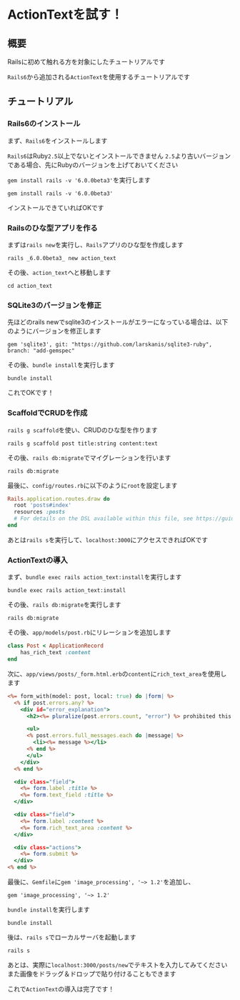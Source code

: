 # ActionTextを試す！
## 概要

Railsに初めて触れる方を対象にしたチュートリアルです

`Rails6`から追加される`ActionText`を使用するチュートリアルです

## チュートリアル
### Rails6のインストール

まず、`Rails6`をインストールします

`Rails6`はRuby`2.5`以上でないとインストールできません
`2.5`より古いバージョンである場合、先にRubyのバージョンを上げておいてください

`gem install rails -v '6.0.0beta3'`を実行します

```shell
gem install rails -v '6.0.0beta3'
```

インストールできていればOKです

### Railsのひな型アプリを作る

まずは`rails new`を実行し、`Rails`アプリのひな型を作成します

```shell
rails _6.0.0beta3_ new action_text
```

その後、`action_text`へと移動します

```shell
cd action_text
```

### SQLite3のバージョンを修正

先ほどのrails newでsqlite3のインストールがエラーになっている場合は、以下のようにバージョンを修正します

```ruby:Gemfile
gem 'sqlite3', git: "https://github.com/larskanis/sqlite3-ruby", branch: "add-gemspec"
```

その後、`bundle install`を実行します

```shell
bundle install
```

これでOKです！

### ScaffoldでCRUDを作成

`rails g scaffold`を使い、CRUDのひな型を作ります

```shell
rails g scaffold post title:string content:text
```

その後、`rails db:migrate`でマイグレーションを行います

```shell
rails db:migrate
```

最後に、`config/routes.rb`に以下のように`root`を設定します

```ruby:config/routes.rb
Rails.application.routes.draw do
  root 'posts#index'
  resources :posts
  # For details on the DSL available within this file, see https://guides.rubyonrails.org/routing.html
end
```

あとは`rails s`を実行して、`localhost:3000`にアクセスできればOKです

### ActionTextの導入

まず、`bundle exec rails action_text:install`を実行します

```shell
bundle exec rails action_text:install
```

その後、`rails db:migrate`を実行します

```shell
rails db:migrate
```

その後、`app/models/post.rb`にリレーションを追加します

```ruby:app/models/post.rb
class Post < ApplicationRecord
    has_rich_text :content
end
```

次に、`app/views/posts/_form.html.erb`の`content`に`rich_text_area`を使用します

```erb:app/views/posts/_form.html.erb
<%= form_with(model: post, local: true) do |form| %>
  <% if post.errors.any? %>
    <div id="error_explanation">
      <h2><%= pluralize(post.errors.count, "error") %> prohibited this post from being saved:</h2>

      <ul>
      <% post.errors.full_messages.each do |message| %>
        <li><%= message %></li>
      <% end %>
      </ul>
    </div>
  <% end %>

  <div class="field">
    <%= form.label :title %>
    <%= form.text_field :title %>
  </div>

  <div class="field">
    <%= form.label :content %>
    <%= form.rich_text_area :content %>
  </div>

  <div class="actions">
    <%= form.submit %>
  </div>
<% end %>
```

最後に、`Gemfile`に`gem 'image_processing', '~> 1.2'`を追加し、

```ruby:Gemfile
gem 'image_processing', '~> 1.2'
```

`bundle install`を実行します

```shell
bundle install
```

後は、`rails s`でローカルサーバを起動します

```shell
rails s
```

あとは、実際に`localhost:3000/posts/new`でテキストを入力してみてください
また画像をドラッグ＆ドロップで貼り付けることもできます

これで`ActionText`の導入は完了です！



